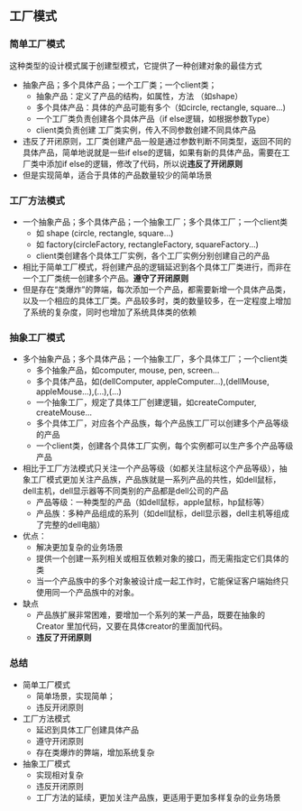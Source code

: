 ## 工厂模式



### 简单工厂模式

这种类型的设计模式属于创建型模式，它提供了一种创建对象的最佳方式

- 抽象产品；多个具体产品；一个工厂类；一个client类；
  - 抽象产品：定义了产品的结构，如属性，方法 （如shape）
  - 多个具体产品：具体的产品可能有多个（如circle, rectangle, square...)
  - 一个工厂类负责创建各个具体产品（if else逻辑，如根据参数Type）
  - client类负责创建 工厂类实例，传入不同参数创建不同具体产品
- 违反了开闭原则，工厂类创建产品一般是通过参数判断不同类型，返回不同的具体产品，简单地说就是一些if else的逻辑，如果有新的具体产品，需要在工厂类中添加if else的逻辑，修改了代码，所以说**违反了开闭原则**
- 但是实现简单，适合于具体的产品数量较少的简单场景



### 工厂方法模式

- 一个抽象产品；多个具体产品；一个抽象工厂；多个具体工厂；一个client类
  - 如 shape (circle, rectangle, square...)
  - 如 factory(circleFactory, rectangleFactory, squareFactory...)
  - client类创建各个具体工厂实例，各个工厂实例分别创建自己的产品
- 相比于简单工厂模式，将创建产品的逻辑延迟到各个具体工厂类进行，而非在一个工厂类统一创建多个产品。**遵守了开闭原则**
- 但是存在“类爆炸”的弊端，每次添加一个产品，都需要新增一个具体产品类，以及一个相应的具体工厂类。产品较多时，类的数量较多，在一定程度上增加了系统的复杂度，同时也增加了系统具体类的依赖



### 抽象工厂模式

- 多个抽象产品；多个具体产品；一个抽象工厂，多个具体工厂；一个client类
  - 多个抽象产品，如computer, mouse, pen, screen...
  - 多个具体产品，如(dellComputer, appleComputer...),(dellMouse, appleMouse...),(...),(...)
  - 一个抽象工厂，规定了具体工厂创建逻辑，如createComputer, createMouse...
  - 多个具体工厂，对应各个产品族，每个产品族工厂可以创建多个产品等级的产品
  - 一个client类，创建各个具体工厂实例，每个实例都可以生产多个产品等级产品
- 相比于工厂方法模式只关注一个产品等级（如都关注鼠标这个产品等级），抽象工厂模式更加关注产品族，产品族就是一系列产品的共性，如dell鼠标，dell主机，dell显示器等不同类别的产品都是dell公司的产品
  - 产品等级：一种类型的产品（如dell鼠标，apple鼠标，hp鼠标等）
  - 产品族：多种产品组成的系列（如dell鼠标，dell显示器，dell主机等组成了完整的dell电脑）
- 优点：
  - 解决更加复杂的业务场景
  - 提供一个创建一系列相关或相互依赖对象的接口，而无需指定它们具体的类
  - 当一个产品族中的多个对象被设计成一起工作时，它能保证客户端始终只使用同一个产品族中的对象。
- 缺点
  - 产品族扩展非常困难，要增加一个系列的某一产品，既要在抽象的 Creator 里加代码，又要在具体creator的里面加代码。
  - **违反了开闭原则**



### 总结



- 简单工厂模式
  - 简单场景，实现简单；
  - 违反开闭原则
- 工厂方法模式
  - 延迟到具体工厂创建具体产品
  - 遵守开闭原则
  - 存在类爆炸的弊端，增加系统复杂
- 抽象工厂模式
  - 实现相对复杂
  - 违反开闭原则
  - 工厂方法的延续，更加关注产品族，更适用于更加多样复杂的业务场景